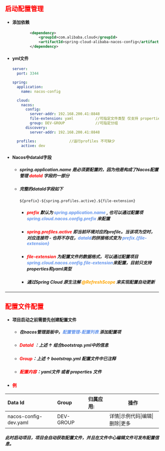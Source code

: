 ## <font color='red'>启动配置管理</font>



- #### 添加依赖

  ```xml
          <dependency>
              <groupId>com.alibaba.cloud</groupId>
              <artifactId>spring-cloud-alibaba-nacos-config</artifactId>
          </dependency>
  ```

- #### yml文件

  ```yaml
  server:
    port: 3344
  
  spring:
    application:
      name: nacos-config
  
    cloud:
      nacos:
        config:
          server-addr: 192.168.200.41:8848
          file-extension: yaml			//可指定文件类型 仅支持 properties 或 yaml
          group: DEV-GROUP				//可指定分组
        discovery:
          server-addr: 192.168.200.41:8848
  
    profiles:				//运行profiles 不可缺少
      active: dev
  ```



- #### Nacos中dataId字段

  - ##### spring.application.name 是必须要配置的，因为他是构成了Nacos配置管理 <font color='red'>dataId</font> 字段的一部分

  - ##### 完整的dataId字段如下

    ```shell
    ${prefix}-${spring.profiles.active}.${file-extension}
    ```

    - ##### <font color='red'>prefix </font>默认为 <font color='cornflowerblue'>spring.application.name </font>, 也可以通过配置项 <font color='cornflowerblue'>spring.cloud.nacos.config.prefix</font> 来配置

    - ##### <font color='red'>spring.profiles.active</font> 即当前环境对应的profile。当该项为空时，对应连接符 - 也将不存在，<font color='cornflowerblue'>dataId</font>的拼接格式变为 <font color='cornflowerblue'>${prefix}.${file-extension}</font> 

    - ##### <font color='red'>file-extension</font> 为配置文件的数据格式，可以通过配置项目 <font color='cornflowerblue'>spring.cloud.nacos.config.file-extension</font>来配置，目前只支持properties和yaml类型

    - ##### 通过Spring Cloud 原生注解 <font color='orange'>@RefreshScope</font> 来实现配置自动更新





<hr>



## <font color='red'>配置文件配置</font>



- #### 项目启动之前需要先创建配置文件

  - ##### 在nacos管理面板中，<font color='cornflowerblue'>配置管理-配置列表</font>  添加配置项 

  - ##### <font color='red'>DataId </font>：上述 ↑ 组合bootstrap.yml中的信息

  - ##### <font color='red'>Group</font>：上述 ↑ bootstrap.yml 配置文件中已注释

  - ##### <font color='red'>配置内容</font>：yaml文件 或者 properties 文件

- #### <font color='red'>例</font>



| Data Id               | Group     | 归属应用: | 操作                             |
| :-------------------- | :-------- | :-------- | -------------------------------- |
| nacos-config-dev.yaml | DEV-GROUP |           | 详情\|示例代码\|编辑\|删除\|更多 |



##### 此时启动项目，项目会自动获取配置文件，并且在文件中心编辑文件可发布配置信息。